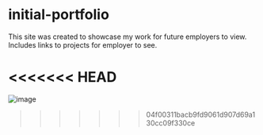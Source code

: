 # initial-portfolio

This site was created to showcase my work for future employers to view. Includes links to projects for employer to see. 

<<<<<<< HEAD
=======
![image](https://user-images.githubusercontent.com/117704967/208767416-22a665cf-0cad-46e9-88e1-3fcd2ed4df77.png)
>>>>>>> 04f00311bacb9fd9061d907d69a130cc09f330ce
